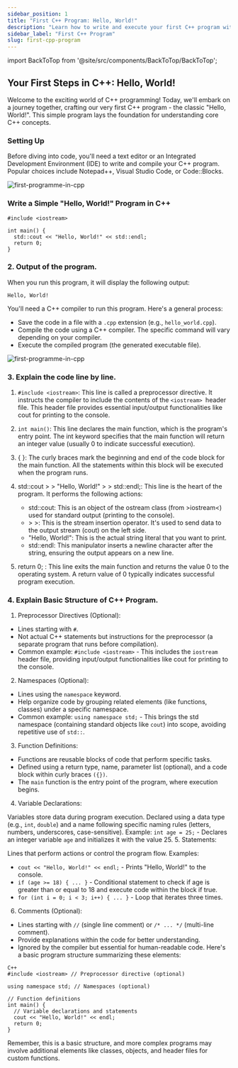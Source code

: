 ```yaml
---
sidebar_position: 1
title: "First C++ Program: Hello, World!"
description: "Learn how to write and execute your first C++ program with a simple 'Hello, World!' example."
sidebar_label: "First C++ Program"
slug: first-cpp-program
---
```


import BackToTop from '@site/src/components/BackToTop/BackToTop';

## Your First Steps in C++: Hello, World!

Welcome to the exciting world of C++ programming! Today, we'll embark on a journey together, crafting our very first C++ program - the classic "Hello, World!". This simple program lays the foundation for understanding core C++ concepts.

### Setting Up

Before diving into code, you'll need a text editor or an Integrated Development Environment (IDE) to write and compile your C++ program. Popular choices include Notepad++, Visual Studio Code, or Code::Blocks.

![first-programme-in-cpp](../../static/img/day-02/first-program.png) 

### Write a Simple "Hello, World!" Program in C++

```
#include <iostream>

int main() {
  std::cout << "Hello, World!" << std::endl;
  return 0;
}

```
### 2. Output of the program.
When you run this program, it will display the following output:
``` 
Hello, World!
```
You'll need a C++ compiler to run this program. Here's a general process:

- Save the code in a file with a `.cpp` extension (e.g., `hello_world.cpp`).
- Compile the code using a C++ compiler. The specific command will vary depending on your compiler.
- Execute the compiled program (the generated executable file).

![first-programme-in-cpp](../../static/img/day-02/first-program.png) 

### 3. Explain the code line by line.

1. `#include <iostream>`: This line is called a preprocessor directive. It instructs the compiler to include the contents of the `<iostream> `header file. This header file provides essential input/output functionalities like cout for printing to the console.


2. `int main()`: This line declares the main function, which is the program's entry point. The int keyword specifies that the main function will return an integer value (usually 0 to indicate successful execution).


3. { }: The curly braces mark the beginning and end of the code block for the main function. All the statements within this block will be executed when the program runs.

4. std::cout &gt; &gt; "Hello, World!" &gt; &gt; std::endl;: This line is the heart of the program. It performs the following actions:

   - std::cout: This is an object of the ostream class (from &gt;iostream&lt;) used for standard output (printing to the console).
   - &gt; &gt;: This is the stream insertion operator. It's used to send data to the output stream (cout) on the left side.
   - "Hello, World!": This is the actual string literal that you want to print.
   - std::endl: This manipulator inserts a newline character after the string, ensuring the output appears on a new line.
5. return 0; : This line exits the main function and returns the value 0 to the operating system. A return value of 0 typically indicates successful program execution.

### 4. Explain Basic Structure of C++ Program.
1. Preprocessor Directives (Optional):

- Lines starting with `#`.
- Not actual C++ statements but instructions for the preprocessor (a separate program that runs before compilation).
- Common example: `#include <iostream>` - This includes the `iostream` header file, providing input/output functionalities like cout for printing to the console.
2. Namespaces (Optional):

- Lines using the `namespace` keyword.
- Help organize code by grouping related elements (like functions, classes) under a specific namespace.
- Common example: `using namespace std;` - This brings the std namespace (containing standard objects like `cout`) into scope, avoiding repetitive use of `std::`.
3. Function Definitions:

- Functions are reusable blocks of code that perform specific tasks.
- Defined using a return type, name, parameter list (optional), and a code block within curly braces `({})`.
- The `main` function is the entry point of the program, where execution begins.
4. Variable Declarations:

Variables store data during program execution.
Declared using a data type (e.g., `int`, `double`) and a name following specific naming rules (letters, numbers, underscores, case-sensitive).
Example: `int age = 25;` - Declares an integer variable `age` and initializes it with the value 25.
5. Statements:

Lines that perform actions or control the program flow.
Examples:
 - `cout << "Hello, World!" << endl;` - Prints "Hello, World!" to the console.
 - `if (age >= 18) { ... }` - Conditional statement to check if age is greater than or equal to 18 and execute code within the block if true.
 - `for (int i = 0; i < 3; i++) { ... }` - Loop that iterates three times.
6. Comments (Optional):

- Lines starting with `//` (single line comment) or `/* ... */` (multi-line comment).
- Provide explanations within the code for better understanding.
- Ignored by the compiler but essential for human-readable code.
Here's a basic program structure summarizing these elements:
```
C++
#include <iostream> // Preprocessor directive (optional)

using namespace std; // Namespaces (optional)

// Function definitions
int main() {
  // Variable declarations and statements
  cout << "Hello, World!" << endl;
  return 0;
}
```


Remember, this is a basic structure, and more complex programs may involve additional elements like classes, objects, and header files for custom functions.

<BackToTop />